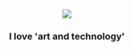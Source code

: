 
<h1 align="center">
    <img src="https://readme-typing-svg.herokuapp.com/?font=Righteous&size=35&center=true&vCenter=true&width=500&height=70&duration=7000&lines=01001001 + 00100000 + 01101100 + 01101111 + 01110110 
" />
</h1>

<h3 align="center">I love 'art and technology'</h3>

<br/>

